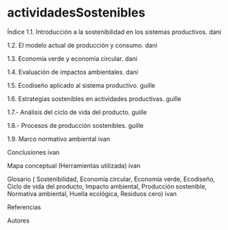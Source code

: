# actividadesSostenibles

Índice
1.1. Introducción a la sostenibilidad en los sistemas productivos. dani

1.2. El modelo actual de producción y consumo. dani

1.3. Economía verde y economía circular. dani

1.4. Evaluación de impactos ambientales. dani

1.5. Ecodiseño aplicado al sistema productivo. guille

1.6. Estrategias sostenibles en actividades productivas. guille

1.7.- Análisis del ciclo de vida del producto. guille

1.8.- Procesos de producción sostenibles. guille

1.9. Marco normativo ambiental ivan

Conclusiones ivan

Mapa conceptual (Herramientas utilizada) ivan

Glosario ( Sostenibilidad, Economía circular, Economía verde, Ecodiseño, Ciclo de vida del producto, Impacto ambiental, Producción sostenible, Normativa  ambiental, Huella ecológica, Residuos cero) ivan

Referencias

Autores
